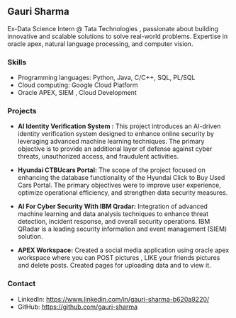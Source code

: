 ## Gauri Sharma

Ex-Data Science Intern @ Tata Technologies , passionate about building innovative and scalable solutions to solve real-world problems. Expertise in oracle apex, natural language processing, and computer vision.

### Skills

* Programming languages: Python, Java, C/C++, SQL, PL/SQL
* Cloud computing: Google Cloud Platform
* Oracle APEX, SIEM , Cloud Development

### Projects

* **AI Identity Verification System :** This project introduces an AI-driven identity verification system designed to enhance online security by leveraging advanced machine learning techniques. The primary objective is to provide an additional layer of defense against cyber threats, unauthorized access, and fraudulent activities.

* **Hyundai CTBUcars Portal:** The scope of the project focused on enhancing the database functionality of the Hyundai Click to Buy Used Cars Portal. The primary objectives were to improve user experience, optimize operational efficiency, and strengthen data security measures.
  
* **AI For Cyber Security With IBM Qradar:** Integration of advanced machine learning and data analysis techniques to enhance threat detection, incident response, and overall security operations. IBM QRadar is a leading security information and event management (SIEM) solution.
  
* **APEX Workspace:** Created a social media application using oracle apex workspace where you can POST pictures , LIKE your friends pictures and delete posts. Created pages for uploading data and to view it.


### Contact

* LinkedIn: https://www.linkedin.com/in/gauri-sharma-b620a9220/
* GitHub: https://github.com/gauri-sharma
